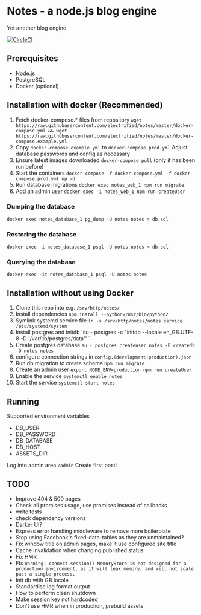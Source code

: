 # Notes - a node.js blog engine

Yet another blog engine

[![CircleCI](https://circleci.com/gh/electrified/notes.svg?style=svg)](https://circleci.com/gh/electrified/notes)

## Prerequisites
* Node.js
* PostgreSQL
* Docker (optional)

## Installation with docker (Recommended)
1. Fetch docker-compose.* files from repository `wget https://raw.githubusercontent.com/electrified/notes/master/docker-compose.yml && wget https://raw.githubusercontent.com/electrified/notes/master/docker-compose.example.yml`
2. Copy `docker-compose.example.yml` to `docker-compose.prod.yml` Adjust database passwords and config as necessary
3. Ensure latest images downloaded `docker-compose pull` (only if has been run before)
4. Start the containers `docker-compose -f docker-compose.yml -f docker-compose.prod.yml up -d`
5. Run database migrations `docker exec notes_web_1 npm run migrate`
6. Add an admin user `docker exec -i notes_web_1 npm run createUser`

### Dumping the database
`docker exec notes_database_1 pg_dump -U notes notes > db.sql`
### Restoring the database
`docker exec -i notes_database_1 psql -U notes notes < db.sql`
### Querying the database
`docker exec -it notes_database_1 psql -U notes notes`

## Installation without using Docker
1. Clone this repo into e.g. `/srv/http/notes/`
1. Install dependencies `npm install --python=/usr/bin/python2`
2. Symlink systemd service file
`ln -s /srv/http/notes/notes.service /etc/systemd/system`
3. Install postgres and initdb
`su - postgres -c "initdb --locale en_GB.UTF-8 -D '/var/lib/postgres/data'"``
4. Create postgres database
`su - postgres
createuser notes -P
createdb -O notes notes`
5. configure connection strings in
`config.(development|production).json`
6. Run db migration to create schema
`npm run migrate`
7. Create an admin user
`export NODE_ENV=production
npm run createUser`
8. Enable the service `systemctl enable notes`
9. Start the service `systemctl start notes`
## Running

Supported environment variables
* DB_USER
* DB_PASSWORD
* DB_DATABASE
* DB_HOST
* ASSETS_DIR

Log into admin area
`/admin`
Create first post!

## TODO

* Improve 404 & 500 pages
* Check all promises usage, use promises instead of callbacks
* write tests
* check dependency versions
* Darker UI?
* Express error handling middleware to remove more boilerplate
* Stop using Facebook's fixed-data-tables as they are unmaintained?
* Fix window title on admin pages, make it use configured site title
* Cache invalidation when changing published status
* Fix HMR
* Fix `Warning: connect.session() MemoryStore is not designed for a production environment, as it will leak memory, and will not scale past a single process.`
* Init db with GB locale
* Standardise log format output
* How to perform clean shutdown
* Make session key not hardcoded
* Don't use HMR when in production, prebuild assets
